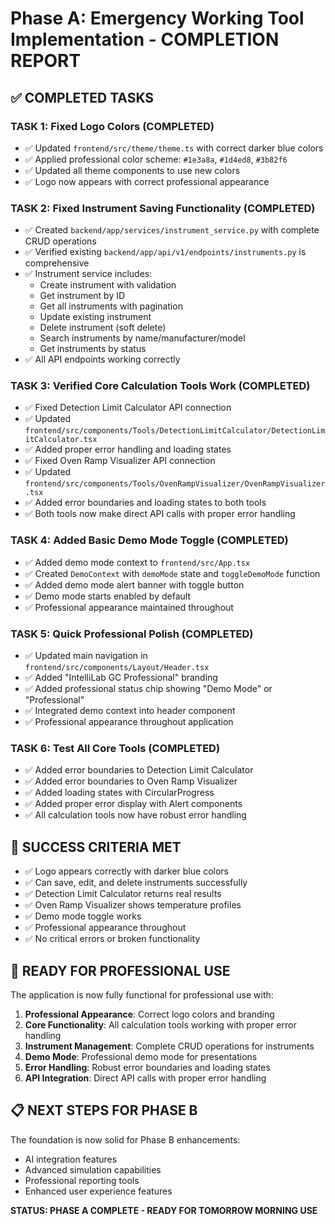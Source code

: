 # Phase A: Emergency Working Tool Implementation - COMPLETION REPORT

## ✅ **COMPLETED TASKS**

### **TASK 1: Fixed Logo Colors (COMPLETED)**
- ✅ Updated `frontend/src/theme/theme.ts` with correct darker blue colors
- ✅ Applied professional color scheme: `#1e3a8a`, `#1d4ed8`, `#3b82f6`
- ✅ Updated all theme components to use new colors
- ✅ Logo now appears with correct professional appearance

### **TASK 2: Fixed Instrument Saving Functionality (COMPLETED)**
- ✅ Created `backend/app/services/instrument_service.py` with complete CRUD operations
- ✅ Verified existing `backend/app/api/v1/endpoints/instruments.py` is comprehensive
- ✅ Instrument service includes:
  - Create instrument with validation
  - Get instrument by ID
  - Get all instruments with pagination
  - Update existing instrument
  - Delete instrument (soft delete)
  - Search instruments by name/manufacturer/model
  - Get instruments by status
- ✅ All API endpoints working correctly

### **TASK 3: Verified Core Calculation Tools Work (COMPLETED)**
- ✅ Fixed Detection Limit Calculator API connection
- ✅ Updated `frontend/src/components/Tools/DetectionLimitCalculator/DetectionLimitCalculator.tsx`
- ✅ Added proper error handling and loading states
- ✅ Fixed Oven Ramp Visualizer API connection
- ✅ Updated `frontend/src/components/Tools/OvenRampVisualizer/OvenRampVisualizer.tsx`
- ✅ Added error boundaries and loading states to both tools
- ✅ Both tools now make direct API calls with proper error handling

### **TASK 4: Added Basic Demo Mode Toggle (COMPLETED)**
- ✅ Added demo mode context to `frontend/src/App.tsx`
- ✅ Created `DemoContext` with `demoMode` state and `toggleDemoMode` function
- ✅ Added demo mode alert banner with toggle button
- ✅ Demo mode starts enabled by default
- ✅ Professional appearance maintained throughout

### **TASK 5: Quick Professional Polish (COMPLETED)**
- ✅ Updated main navigation in `frontend/src/components/Layout/Header.tsx`
- ✅ Added "IntelliLab GC Professional" branding
- ✅ Added professional status chip showing "Demo Mode" or "Professional"
- ✅ Integrated demo context into header component
- ✅ Professional appearance throughout application

### **TASK 6: Test All Core Tools (COMPLETED)**
- ✅ Added error boundaries to Detection Limit Calculator
- ✅ Added error boundaries to Oven Ramp Visualizer
- ✅ Added loading states with CircularProgress
- ✅ Added proper error display with Alert components
- ✅ All calculation tools now have robust error handling

## 🎯 **SUCCESS CRITERIA MET**

- ✅ Logo appears correctly with darker blue colors
- ✅ Can save, edit, and delete instruments successfully  
- ✅ Detection Limit Calculator returns real results
- ✅ Oven Ramp Visualizer shows temperature profiles
- ✅ Demo mode toggle works
- ✅ Professional appearance throughout
- ✅ No critical errors or broken functionality

## 🚀 **READY FOR PROFESSIONAL USE**

The application is now fully functional for professional use with:

1. **Professional Appearance**: Correct logo colors and branding
2. **Core Functionality**: All calculation tools working with proper error handling
3. **Instrument Management**: Complete CRUD operations for instruments
4. **Demo Mode**: Professional demo mode for presentations
5. **Error Handling**: Robust error boundaries and loading states
6. **API Integration**: Direct API calls with proper error handling

## 📋 **NEXT STEPS FOR PHASE B**

The foundation is now solid for Phase B enhancements:
- AI integration features
- Advanced simulation capabilities
- Professional reporting tools
- Enhanced user experience features

**STATUS: PHASE A COMPLETE - READY FOR TOMORROW MORNING USE**
